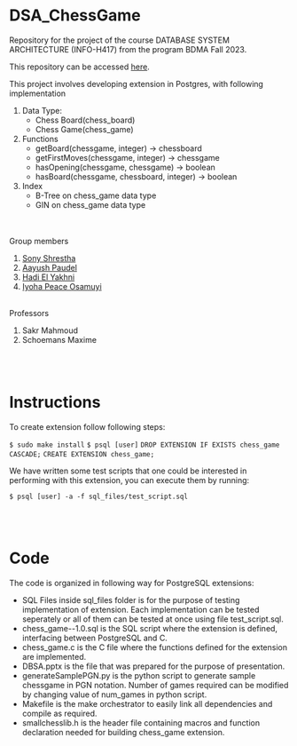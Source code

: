 # DSA_ChessGame
Repository for the project of the course DATABASE SYSTEM ARCHITECTURE (INFO-H417) from the program BDMA Fall 2023.

This repository can be accessed [here](https://github.com/SonyShrestha/DSA_ChessGame).

This project involves developing extension in Postgres, with following implementation 
1. Data Type:  
    - Chess Board(chess_board)
    - Chess Game(chess_game)
2. Functions
    - getBoard(chessgame, integer) -> chessboard 
    - getFirstMoves(chessgame, integer) -> chessgame
    - hasOpening(chessgame, chessgame) -> boolean
    - hasBoard(chessgame, chessboard, integer) -> boolean
3. Index 
    - B-Tree on chess_game data type
    - GIN on chess_game data type

<br /><br />
Group members
1. [Sony Shrestha](https://github.com/SonyShrestha)
2. [Aayush Paudel](https://github.com/Aayush360) 
3. [Hadi El Yakhni](https://github.com/hadielyakhni)
4. [Iyoha Peace Osamuyi](https://github.com/Pce-iyos)

<br />
Professors

1. Sakr Mahmoud<br />
2. Schoemans Maxime<br />
<br />
<br />

# Instructions

To create extension follow following steps: 

``$ sudo make install``
``$ psql [user]``
``DROP EXTENSION IF EXISTS chess_game CASCADE;``
``CREATE EXTENSION chess_game;``

We have written some test scripts that one could be interested in performing with this extension, you can execute them by running:

``$ psql [user] -a -f sql_files/test_script.sql``

<br /><br />
# Code
The code is organized in following way for PostgreSQL extensions:

- SQL Files inside sql_files folder is for the purpose of testing implementation of extension. Each implementation can be tested seperately or all of them can be tested at once using file test_script.sql.
- chess_game--1.0.sql is the SQL script where the extension is defined, interfacing between PostgreSQL and C.
- chess_game.c is the C file where the functions defined for the extension are implemented.
- DBSA.pptx is the file that was prepared for the purpose of presentation.
- generateSamplePGN.py is the python script to generate sample chessgame in PGN notation. Number of games required can be modified by changing value of num_games in python script.
- Makefile is the make orchestrator to easily link all dependencies and compile as required.
- smallchesslib.h is the header file containing macros and function declaration needed for building chess_game extension.